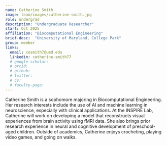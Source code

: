 ```yaml
---
name: Catherine Smith
image: team/images/catherine-smith.jpg
role: undergrad
description: "Undergraduate Researcher"
start: Oct 2025
affiliation: "Biocomputational Engineering"
brief-desc:  "University of Maryland, College Park"
group: member
links:
  email: cosmith7@umd.edu
  linkedin: catherine-smith77
  # google-scholar: 
  # orcid: 
  # github: 
  # twitter:   
  # cv: 
  # faculty-page: 
---
```

Catherine Smith is a sophomore majoring in Biocomputational Engineering. Her research interests include the use of AI and machine learning in neuroscience, especially with clinical applications. At the INSPIRE Lab, Catherine will work on developing a model that reconstructs visual experiences from brain activity using fMRI data. She also brings prior research experience in neural and cognitive development of preschool-aged children. Outside of academics, Catherine enjoys crocheting, playing video games, and going on walks.